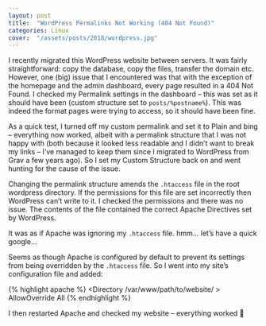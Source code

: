 ```yaml
---
layout: post
title:  "WordPress Permalinks Not Working (404 Not Found)"
categories: Linux
cover:  "/assets/posts/2018/wordpress.jpg"
---
```


I recently migrated this WordPress website between servers. It was fairly straightforward: copy the database, copy the files, transfer the domain etc. However, one (big) issue that I encountered was that with the exception of the homepage and the admin dashboard, every page resulted in a 404 Not Found. I checked my Permalink settings in the dashboard – this was set as it should have been (custom structure set to `posts/%postname%`). This was indeed the format pages were trying to access, so it should have been fine.

As a quick test, I turned off my custom permalink and set it to Plain and bing – everything now worked, albeit with a permalink structure that I was not happy with (both because it looked less readable and I didn’t want to break my links – I’ve managed to keep them since I migrated to WordPress from Grav a few years ago). So I set my Custom Structure back on and went hunting for the cause of the issue.

Changing the permalink structure amends the `.htaccess` file in the root wordpress directory. If the permissions for this file are set incorrectly then WordPress can’t write to it. I checked the permissions and there was no issue. The contents of the file contained the correct Apache Directives set by WordPress.

It was as if Apache was ignoring my `.htaccess` file. hmm… let’s have a quick google…

Seems as though Apache is configured by default to prevent its settings from being overridden by the `.htaccess` file. So I went into my site’s configuration file and added:

{% highlight apache %}
<Directory /var/www/path/to/website/ >
    AllowOverride All
</Directory>
{% endhighlight %} 

I then restarted Apache and checked my website – everything worked 🙂

